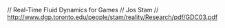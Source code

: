// Real-Time Fluid Dynamics for Games
// Jos Stam
// http://www.dgp.toronto.edu/people/stam/reality/Research/pdf/GDC03.pdf
